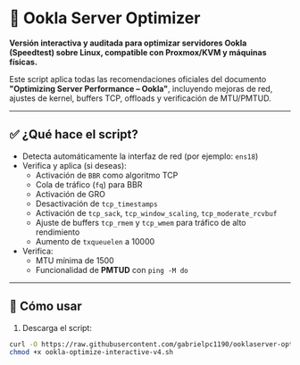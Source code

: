 # 🧠 Ookla Server Optimizer

**Versión interactiva y auditada para optimizar servidores Ookla (Speedtest) sobre Linux, compatible con Proxmox/KVM y máquinas físicas.**

Este script aplica todas las recomendaciones oficiales del documento **"Optimizing Server Performance – Ookla"**, incluyendo mejoras de red, ajustes de kernel, buffers TCP, offloads y verificación de MTU/PMTUD.

---

## ✅ ¿Qué hace el script?

- Detecta automáticamente la interfaz de red (por ejemplo: `ens18`)
- Verifica y aplica (si deseas):
  - Activación de `BBR` como algoritmo TCP
  - Cola de tráfico (`fq`) para BBR
  - Activación de GRO
  - Desactivación de `tcp_timestamps`
  - Activación de `tcp_sack`, `tcp_window_scaling`, `tcp_moderate_rcvbuf`
  - Ajuste de buffers `tcp_rmem` y `tcp_wmem` para tráfico de alto rendimiento
  - Aumento de `txqueuelen` a 10000
- Verifica:
  - MTU mínima de 1500
  - Funcionalidad de **PMTUD** con `ping -M do`

---

## 🧪 Cómo usar

1. Descarga el script:

```bash
curl -O https://raw.githubusercontent.com/gabrielpc1190/ooklaserver-optimizer/main/ookla-optimize-interactive-v4.sh
chmod +x ookla-optimize-interactive-v4.sh

